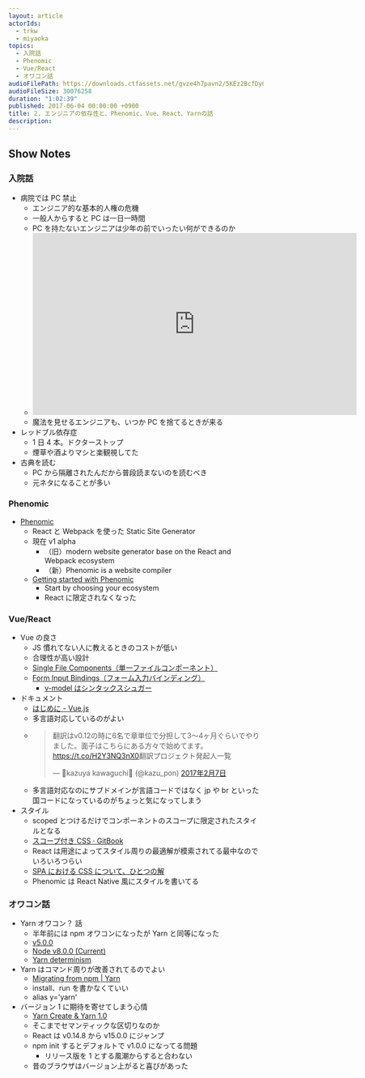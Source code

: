 ```yaml
---
layout: article
actorIds:
  - trkw
  - miyaoka
topics:
  - 入院話
  - Phenomic
  - Vue/React
  - オワコン話
audioFilePath: https://downloads.ctfassets.net/gvze4h7pavn2/5KEz2BcfDyOeeK4isOqeOI/64ad6b8be534bb91b525275a6b464966/2.mp3
audioFileSize: 30076258
duration: "1:02:39"
published: 2017-06-04 00:00:00 +0900
title: 2. エンジニアの依存性と、Phenomic、Vue、React、Yarnの話
description:
---
```


## Show Notes

### 入院話

* 病院では PC 禁止
  * エンジニア的な基本的人権の危機
  * 一般人からすると PC は一日一時間
  * PC を持たないエンジニアは少年の前でいったい何ができるのか
  * <iframe width="640" height="360" src="https://www.youtube.com/embed/hnX0L4I_8IQ" frameborder="0" allowfullscreen></iframe>
  * 魔法を見せるエンジニアも、いつか PC を捨てるときが来る
* レッドブル依存症
  * 1 日 4 本。ドクターストップ
  * 煙草や酒よりマシと楽観視してた
* 古典を読む
  * PC から隔離されたんだから普段読まないのを読むべき
  * 元ネタになることが多い

### Phenomic

* [Phenomic](https://phenomic.io/)
  * React と Webpack を使った Static Site Generator
  * 現在 v1 alpha
    * （旧）modern website generator base on the React and Webpack ecosystem
    * （新）Phenomic is a website compiler
  * [Getting started with Phenomic](https://phenomic.io/docs/getting-started)
    * Start by choosing your ecosystem
    * React に限定されなくなった

### Vue/React

* Vue の良さ
  * JS 慣れてない人に教えるときのコストが低い
  * 合理性が高い設計
  * [Single File Components（単一ファイルコンポーネント）](https://jp.vuejs.org/v2/guide/single-file-components.html)
  * [Form Input Bindings（フォーム入力バインディング）](https://jp.vuejs.org/v2/guide/forms.html)
    * [v-model はシンタックスシュガー](https://jp.vuejs.org/v2/guide/components.html#%E3%82%AB%E3%82%B9%E3%82%BF%E3%83%A0%E3%82%A4%E3%83%99%E3%83%B3%E3%83%88%E3%82%92%E4%BD%BF%E7%94%A8%E3%81%97%E3%81%9F%E3%83%95%E3%82%A9%E3%83%BC%E3%83%A0%E5%85%A5%E5%8A%9B%E3%82%B3%E3%83%B3%E3%83%9D%E3%83%BC%E3%83%8D%E3%83%B3%E3%83%88)
* ドキュメント
  * [はじめに - Vue.js](https://jp.vuejs.org/v2/guide/)
  * 多言語対応しているのがよい
  * <blockquote class="twitter-tweet" data-conversation="none" data-lang="ja"><p lang="ja" dir="ltr">翻訳はv0.12の時に6名で章単位で分担して3〜4ヶ月ぐらいでやりました。面子はこちらにある方々で始めてます。<a href="https://t.co/H2Y3NQ3nX0">https://t.co/H2Y3NQ3nX0</a>翻訳プロジェクト発起人一覧</p>&mdash; 🐤kazuya kawaguchi🐤 (@kazu_pon) <a href="https://twitter.com/kazu_pon/status/828857706853199873">2017年2月7日</a></blockquote>
  * 多言語対応なのにサブドメインが言語コードではなく jp や br といった国コードになっているのがちょっと気になってしまう
* スタイル
  * scoped とつけるだけでコンポーネントのスコープに限定されたスタイルとなる
  * [スコープ付き CSS · GitBook](https://vue-loader.vuejs.org/ja/features/scoped-css.html)
  * React は用途によってスタイル周りの最適解が模索されてる最中なのでいろいろつらい
  * [SPA における CSS について、ひとつの解](http://yoshiko.hatenablog.jp/entry/css-in-js)
  * Phenomic は React Native 風にスタイルを書いてる

### オワコン話

* Yarn オワコン？ 話
  * 半年前には npm オワコンになったが Yarn と同等になった
  * [v5.0.0](http://blog.npmjs.org/post/161081169345/v500)
  * [Node v8.0.0 (Current)](https://nodejs.org/en/blog/release/v8.0.0/)
  * [Yarn determinism](https://yarnpkg.com/blog/2017/05/31/determinism/)
* Yarn はコマンド周りが改善されてるのでよい
  * [Migrating from npm \| Yarn](https://yarnpkg.com/lang/en/docs/migrating-from-npm/#toc-cli-commands-comparison)
  * install、run を書かなくていい
  * alias y='yarn'
* バージョン 1 に期待を寄せてしまう心情
  * [Yarn Create & Yarn 1.0](https://yarnpkg.com/blog/2017/05/12/introducing-yarn/)
  * そこまでセマンティックな区切りなのか
  * React は v0.14.8 から v15.0.0 にジャンプ
  * npm init するとデフォルトで v1.0.0 になってる問題
    * リリース版を 1 とする風潮からすると合わない
  * 昔のブラウザはバージョン上がると喜びがあった
